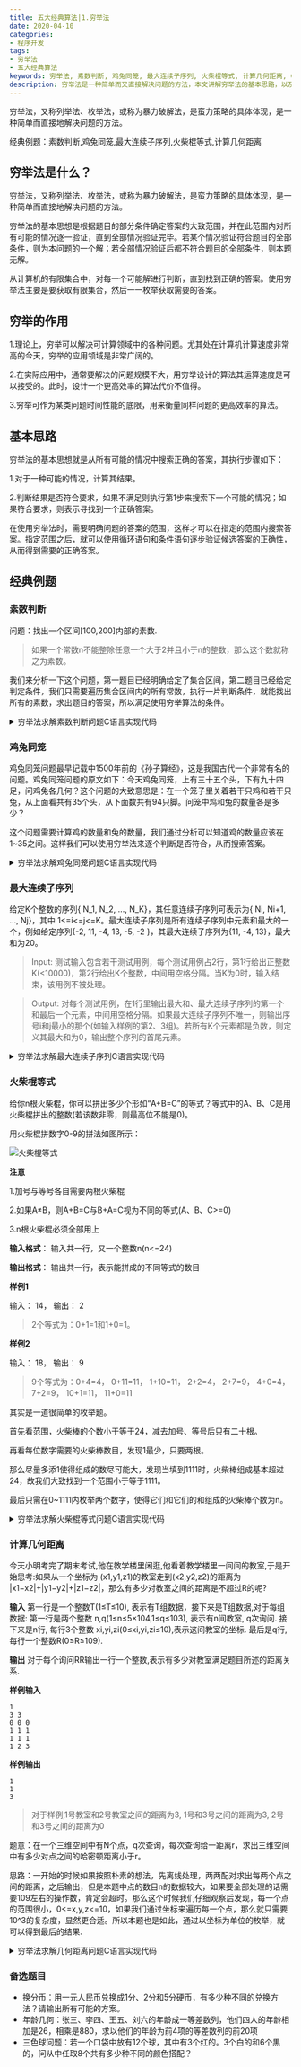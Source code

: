 ```yaml
---
title: 五大经典算法|1.穷举法
date: 2020-04-10
categories:
- 程序开发
tags:
- 穷举法
- 五大经典算法
keywords: 穷举法, 素数判断, 鸡兔同笼, 最大连续子序列, 火柴棍等式, 计算几何距离, C语言实现
description: 穷举法是一种简单而又直接解决问题的方法，本文讲解穷举法的基本思路，以及在经典问题中的实际应用，配合代码，直观明了。
---
```

穷举法，又称列举法、枚举法，或称为暴力破解法，是蛮力策略的具体体现，是一种简单而直接地解决问题的方法。

经典例题：素数判断,鸡兔同笼,最大连续子序列,火柴棍等式,计算几何距离

## 穷举法是什么？
穷举法，又称列举法、枚举法，或称为暴力破解法，是蛮力策略的具体体现，是一种简单而直接地解决问题的方法。

穷举法的基本思想是根据题目的部分条件确定答案的大致范围，并在此范围内对所有可能的情况逐一验证，直到全部情况验证完毕。若某个情况验证符合题目的全部条件，则为本问题的一个解；若全部情况验证后都不符合题目的全部条件，则本题无解。

从计算机的有限集合中，对每一个可能解进行判断，直到找到正确的答案。使用穷举法主要是要获取有限集合，然后一一枚举获取需要的答案。

## 穷举的作用
1.理论上，穷举可以解决可计算领域中的各种问题。尤其处在计算机计算速度非常高的今天，穷举的应用领域是非常广阔的。 

2.在实际应用中，通常要解决的问题规模不大，用穷举设计的算法其运算速度是可以接受的。此时，设计一个更高效率的算法代价不值得。 

3.穷举可作为某类问题时间性能的底限，用来衡量同样问题的更高效率的算法。

## 基本思路
穷举法的基本思想就是从所有可能的情况中搜索正确的答案，其执行步骤如下：

1.对于一种可能的情况，计算其结果。

2.判断结果是否符合要求，如果不满足则执行第1步来搜索下一个可能的情况；如果符合要求，则表示寻找到一个正确答案。

在使用穷举法时，需要明确问题的答案的范围，这样才可以在指定的范围内搜索答案。指定范围之后，就可以使用循环语句和条件语句逐步验证候选答案的正确性，从而得到需要的正确答案。


## 经典例题
### 素数判断
问题：找出一个区间[100,200]内部的素数.

> 如果一个常数n不能整除任意一个大于2并且小于n的整数，那么这个数就称之为素数。

我们来分析一下这个问题，第一题目已经明确给定了集合区间，第二题目已经给定判定条件，我们只需要遍历集合区间内的所有常数，执行一片判断条件，就能找出所有的素数，求出题目的答案，所以满足使用穷举算法的条件。

<details>
  <summary>穷举法求解素数判断问题C语言实现代码</summary>

```C
#include "stdio.h"

bool checkPrime(int number){
  for (int i=2; i<number; i++){
    if (number%i == 0){
      return false;
    }
  }
  return true;
}

int main() {
  int min, max, t;
  printf("输入最小数:\n");
  scanf("%d", &min);
  printf("输入最大数:\n");
  scanf("%d", &max);
  if (min>max) {
    printf("输入数据有误!\n");
    return 1;
  }

  printf("区间范围%d~%d的素数为:\n", min, max);
  for (int i=min; i<=max; i++) {
    if (checkPrime(i)) {
      printf("%d\n", i);
    }
  }
  return 0;
}
```

</details>


### 鸡兔同笼
鸡兔同笼问题最早记载中1500年前的《孙子算经》，这是我国古代一个非常有名的问题。鸡兔同笼问题的原文如下：今天鸡兔同笼，上有三十五个头，下有九十四足，问鸡兔各几何？这个问题的大致意思是：在一个笼子里关着若干只鸡和若干只兔，从上面看共有35个头，从下面数共有94只脚。问笼中鸡和兔的数量各是多少？

这个问题需要计算鸡的数量和兔的数量，我们通过分析可以知道鸡的数量应该在1~35之间。这样我们可以使用穷举法来逐个判断是否符合，从而搜索答案。


<details>
  <summary>穷举法求解鸡兔同笼问题C语言实现代码</summary>

```C
#include<iostream>
using namespace std;
/*
输入参数head是笼中头的总数，foot是笼中脚的总数，chicken是鸡的总数,rabbit是兔的总数
返回结果为0，表示没有搜索到符合条件的结果；
返回结果为1，表示搜索到了符合条件的结果
*/
int qiongju(int head, int foot, int *chicken, int *rabbit) {
  int re,i,j;
  re=0;
  for (i=0;i<=head;i++) {   //进行循环
    j=head-i;
    if (i*2+j*4==foot) {    //进行判断
      re=1;        //找到答案
      *chicken=i;
      *rabbit=j;
    }
  }
  return re;
}

int main() {
  int chicken,rabbit,head,foot;
  cout<<"穷举法求解鸡兔同笼问题："<<endl;
  cout<<"请输入头数：";
  cin>>head;
  cout<<"请输入脚数：";
  cin>>foot;
  int res=qiongju(head,foot,&chicken,&rabbit);
  if (res==1) {
    cout<<"鸡有"<<chicken<<"只，兔有"<<rabbit<<"只。"<<endl;
  } else {
    cout<<"无法求解！"<<endl;
  }
  return 0;
}
```

</details>

### 最大连续子序列
给定K个整数的序列{ N_1, N_2, ..., N_K}，其任意连续子序列可表示为{ Ni, Ni+1, ..., Nj}，其中 1<=i<=j<=K。最大连续子序列是所有连续子序列中元素和最大的一个，例如给定序列{-2, 11, -4, 13, -5, -2 }，其最大连续子序列为{11, -4, 13}，最大和为20。

> Input: 测试输入包含若干测试用例，每个测试用例占2行，第1行给出正整数K(<10000)，第2行给出K个整数，中间用空格分隔。当K为0时，输入结束，该用例不被处理。

> Output: 对每个测试用例，在1行里输出最大和、最大连续子序列的第一个和最后一个元素，中间用空格分隔。如果最大连续子序列不唯一，则输出序号i和j最小的那个(如输入样例的第2、3组)。若所有K个元素都是负数，则定义其最大和为0，输出整个序列的首尾元素。

<details>
  <summary>穷举法求解最大连续子序列C语言实现代码</summary>

```C
#include <iostream>
using namespace std;

int main() {
  int a[200] = {0};   // 数组a记录整数序列
  // count记录负数个数
  // max 最大和  max_f 最大和最前端 max_l最大和最后端
  int n, i, j, s, count, max, max_f, max_l;

  // 以输入作为循环条件实现多组数据的输入
  while(cin>>n) {
    if ( n == 0 ) return 0;

    // 特殊情况的判断
    count = 0;
    for ( i = 0; i < n; ++i ) {
      cin>>a[i];
      if ( a[i] < 0 ) count++; //记录负数个数
    }

    if (count == n) {
      max = 0;
      max_f = a[0];
      max_l = a[n-1];
    } else { // 大多数情况的操作
      max = a[0];max_f = a[0];max_l = a[0];
      for ( i = 0; i < n; ++i ) { // 从a[0]开始计算各情况
        s = a[i];
        for ( j = i+1; j < n; ++j ) { // 算法 可草稿推演
          s += a[j];
          if (s>max) { //寻找最大
            max = s;
            max_f = a[i];
            max_l = a[j];
          }
        }
      }
    }
    // 输出结果
    cout<<max<<" "<<max_f<<" "<<max_l<<endl;
  }
  return 0;
}
```

</details>

### 火柴棍等式
给你n根火柴棍，你可以拼出多少个形如“A+B=C”的等式？等式中的A、B、C是用火柴棍拼出的整数(若该数非零，则最高位不能是0)。

用火柴棍拼数字0-9的拼法如图所示：

![火柴棍等式](https://oss.imzhanghao.com/img/火柴棍等式.png)

**注意**

1.加号与等号各自需要两根火柴棍

2.如果A≠B，则A+B=C与B+A=C视为不同的等式(A、B、C>=0)

3.n根火柴棍必须全部用上

**输入格式**： 输入共一行，又一个整数n(n<=24)

**输出格式**： 输出共一行，表示能拼成的不同等式的数目

**样例1**

输入： 14， 输出： 2
> 2个等式为：0+1=1和1+0=1。

**样例2**

输入： 18， 输出： 9
> 9个等式为：0+4=4， 0+11=11， 1+10=11， 2+2=4， 2+7=9， 4+0=4， 7+2=9， 10+1=11， 11+0=11

其实是一道很简单的枚举题。

首先看范围，火柴棒的个数小于等于24，减去加号、等号后只有二十根。

再看每位数字需要的火柴棒数目，发现1最少，只要两根。

那么尽量多添1使得组成的数尽可能大，发现当填到1111时，火柴棒组成基本超过24，故我们大致找到一个范围小于等于1111。

最后只需在0~1111内枚举两个数字，使得它们和它们的和组成的火柴棒个数为n。

<details>
  <summary>穷举法求解火柴棍等式问题C语言实现代码</summary>

```C
#include<iostream>
#include<cstdio>
#include<cstring>
#include<algorithm>
using namespace std;
int num[100],ans1,i,j,n,l;
int main() {
	scanf("%d",&n);
	num[0]=6; num[1]=2; num[2]=5; num[3]=5; num[4]=4;
	num[5]=5; num[6]=6; num[7]=3; num[8]=7; num[9]=6;
	n-=4;

  if (n<9)  { cout<<"0"<<endl; return 0; }

	for (i=0;i<=1001;i++) {
	  for (j=0;j<=i;j++) {
	  	int x=i-j;
	  	char s1[10],s2[10],s3[10];
	  	sprintf(s1,"%d",i);
	  	sprintf(s2,"%d",j);
	  	sprintf(s3,"%d",x);
	  	int ans=0;
	  	for (l=1;l<=strlen(s1);l++)
	  	  ans+=num[s1[l-1]-48];
	  	for (l=1;l<=strlen(s2);l++)
	  	  ans+=num[s2[l-1]-48];
		  for (l=1;l<=strlen(s3);l++)
	  	  ans+=num[s3[l-1]-48];
	  	if (ans==n)
	  	  ans1++;
	  }
  }
	printf("%d",ans1);
	return 0;
}

```

</details>

### 计算几何距离
今天小明考完了期末考试,他在教学楼里闲逛,他看着教学楼里一间间的教室,于是开始思考:如果从一个坐标为 (x1,y1,z1)的教室走到(x2,y2,z2)的距离为 |x1−x2|+|y1−y2|+|z1−z2|，那么有多少对教室之间的距离是不超过R的呢?

**输入**
第一行是一个整数T(1≤T≤10), 表示有T组数据，接下来是T组数据,对于每组数据: 第一行是两个整数  n,q(1≤n≤5×104,1≤q≤103), 表示有n间教室, q次询问. 接下来是n行, 每行3个整数  xi,yi,zi(0≤xi,yi,zi≤10),表示这间教室的坐标. 最后是q行,每行一个整数R(0≤R≤109).

**输出**
对于每个询问RR输出一行一个整数,表示有多少对教室满足题目所述的距离关系.

**样例输入**
```
1
3 3
0 0 0
1 1 1
1 1 1
1 2 3
```
**样例输出**
```
1
1
3
```
> 对于样例,1号教室和2号教室之间的距离为3, 1号和3号之间的距离为3, 2号和3号之间的距离为0

题意：在一个三维空间中有N个点，q次查询，每次查询给一距离r，求出三维空间中有多少对点之间的哈密顿距离小于r。

思路：一开始的时候如果按照朴素的想法，先离线处理，两两配对求出每两个点之间的距离，之后输出，但是本题中点的数目n的数据较大，如果要全部处理的话需要109左右的操作数，肯定会超时。那么这个时候我们仔细观察后发现，每一个点的范围很小，0<=x,y,z<=10，如果我们通过坐标来遍历每一个点，那么就只需要10^3的复杂度，显然更合适。所以本题也是如此，通过以坐标为单位的枚举，就可以得到最后的结果.

<details>
  <summary>穷举法求解几何距离问题C语言实现代码</summary>

```C
#include <bits/stdc++.h>
using namespace std;
typedef long long LL;
const int MAX = 10005;
const int MOD = 1e9+7;
const int INF = 0x3f3f3f3f;

int n, q, t, tem;
int a, b, c, x, y, z;
LL aa[35];
LL dex[15][15][15];

int dis(int aa, int bb, int cc, int xx, int yy, int zz) {
  return abs(aa-xx)+abs(bb-yy)+abs(cc-zz);
}

int main() {
  scanf("%d",&t);
  while(t--) {
    memset(aa, 0, sizeof(aa));
    memset(dex, 0, sizeof(dex));
    scanf("%d%d",&n,&q);
    while(n--) {
      scanf("%d%d%d",&x,&y,&z);
      ++dex[x][y][z];
    }
    for (a = 0; a <= 10; ++a)
      for (b = 0; b <= 10; ++b)
        for (c = 0; c <= 10; ++c)
          if (dex[a][b][c])
            for (x = 0; x <= 10; ++x)
              for (y = 0; y <= 10; ++y)
                for (z = 0; z <= 10; ++z)
                  if (dex[x][y][z]) {
                    tem = dis(a, b, c, x, y, z);
                    if (tem == 0)
                      aa[tem] += (dex[x][y][z])*(dex[x][y][z]-1)/2;
                    else
                      aa[tem] += dex[x][y][z]*dex[a][b][c];
                  }
    for (int i = 1; i <= 30; ++i)
      aa[i] /= 2;
    for (int i = 1; i <= 30; ++i)
      aa[i] += aa[i-1];
    while(q--) {
      scanf("%d",&tem);
      if (tem > 30)
        tem = 30;
      printf("%lld\n",aa[tem]);
    }
  }
  return 0;
}
```

</details>


### 备选题目
* 换分币：用一元人民币兑换成1分、2分和5分硬币，有多少种不同的兑换方法？请输出所有可能的方案。
* 年龄几何：张三、李四、王五、刘六的年龄成一等差数列，他们四人的年龄相加是26，相乘是880，求以他们的年龄为前4项的等差数列的前20项
* 三色球问题：若一个口袋中放有12个球，其中有3个红的。3个白的和6个黒的，问从中任取8个共有多少种不同的颜色搭配？
